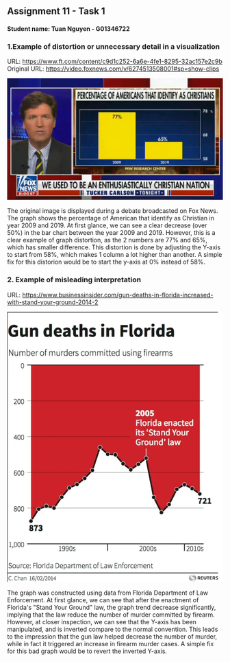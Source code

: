 ## Assignment 11 - Task 1
#### Student name: Tuan Nguyen - G01346722

### 1.Example of distortion or unnecessary detail in a visualization
URL: https://www.ft.com/content/c9d1c252-6a6e-4fe1-8295-32ac157e2c9b <br>
Original URL: https://video.foxnews.com/v/6274513508001#sp=show-clips <br>

![image info](./pictures/badgraph1.png) <br>

The original image is displayed during a debate broadcasted on Fox News. The graph shows the percentage of American that identify as Christian in year 2009 and 2019. At first glance, we can see a clear decrease (over 50%) in the bar chart between the year 2009 and 2019. However, this is a clear example of graph distortion, as the 2 numbers are 77% and 65%, which has smaller difference. This distortion is done by adjusting the Y-axis to start from 58%, which makes 1 column a lot higher than another. A simple fix for this distorion would be to start the y-axis at 0% instead of 58%. <br>

### 2. Example of misleading interpretation
URL: https://www.businessinsider.com/gun-deaths-in-florida-increased-with-stand-your-ground-2014-2 <br>

![image info](./pictures/badgraph2.png) <br>

The graph was constructed using data from Florida Department of Law Enforcement. At first glance, we can see that after the enactment of Florida's "Stand Your Ground" law, the graph trend decrease significantly, implying that the law reduce the number of murder committed by firearm. However, at closer inspection, we can see that the Y-axis has been manipulated, and is inverted compare to the normal convention. This leads to the impression that the gun law helped decrease the number of murder, while in fact it triggered an increase in firearm murder cases. A simple fix for this bad graph would be to revert the inverted Y-axis.
